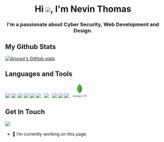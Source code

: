 <h1 align="center">Hi <img src="https://raw.githubusercontent.com/MartinHeinz/MartinHeinz/master/wave.gif" width="30px">, I'm Nevin Thomas</h1>
<h3 align="center">I'm a passionate about Cyber Security, Web Development and Design.</h3>

##  My Github Stats 
[![Anurag's GitHub stats](https://github-readme-stats.vercel.app/api?username=Nevin-Thomas)](https://github.com/anuraghazra/github-readme-stats)

## Languages and Tools
<p align="left">
    <img src="https://img.icons8.com/color/48/000000/java-coffee-cup-logo.png"/>
    <img src="https://img.icons8.com/color/48/000000/c-plus-plus-logo.png"/>
    <img src="https://img.icons8.com/color/48/000000/python.png"/>
    <img src="https://img.icons8.com/color/48/000000/html-5.png"/>
    <img src="https://img.icons8.com/color/48/000000/css3.png"/>
    <img style="padding-right:6px;" src="https://img.icons8.com/officel/40/000000/php-logo.png"/>
    <img style="padding-right:6px;" src="https://img.icons8.com/color/48/000000/nodejs.png"/>
    <img src="https://img.icons8.com/color/48/000000/react-native.png"/>
    <img src="https://img.icons8.com/color/48/000000/android-studio--v3.png"/>    
    <img style="padding-right:6px;" src="https://img.icons8.com/fluent/50/000000/mysql-logo.png"/>
    <img src="https://raw.githubusercontent.com/devicons/devicon/master/icons/mongodb/mongodb-original-wordmark.svg" alt="mongodb" width="48" height="48"/>     
</p>

## Get In Touch
<a href="[https://www.linkedin.com/in/praveen-seneviratne-45a44a197/](https://www.linkedin.com/in/https://www.linkedin.com/in/nevin-thomas-a625462b3//)"><img src="https://img.icons8.com/color/50/000000/linkedin.png"/></a>

- 🔭 I’m currently working on this page. 

